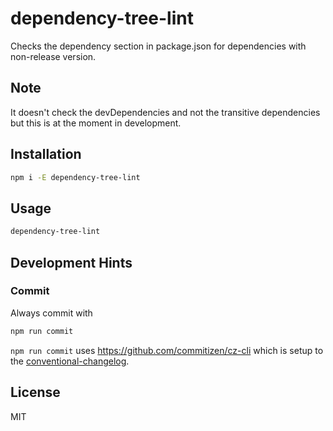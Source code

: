 # dependency-tree-lint

Checks the dependency section in package.json for dependencies with non-release version.

## Note

It doesn't check the devDependencies and not the transitive dependencies but this is at the moment in development.

## Installation

```bash
npm i -E dependency-tree-lint
```

## Usage

```bash
dependency-tree-lint
```

## Development Hints

### Commit

Always commit with 

```bash
npm run commit
```

`npm run commit` uses https://github.com/commitizen/cz-cli which is setup to the [conventional-changelog](https://github.com/ajoslin/conventional-changelog).


## License

MIT

